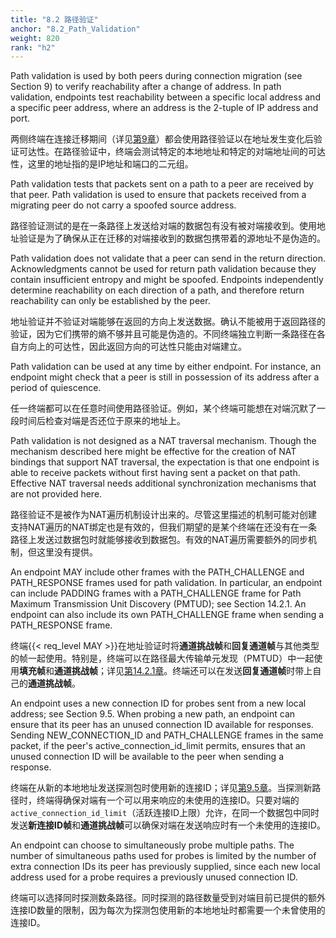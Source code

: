 ```yaml
---
title: "8.2 路径验证"
anchor: "8.2_Path_Validation"
weight: 820
rank: "h2"
---
```


Path validation is used by both peers during connection migration (see Section 9) to verify reachability after a change of address. In path validation, endpoints test reachability between a specific local address and a specific peer address, where an address is the 2-tuple of IP address and port.

两侧终端在连接迁移期间（详见[第9章]()）都会使用路径验证以在地址发生变化后验证可达性。在路径验证中，终端会测试特定的本地地址和特定的对端地址间的可达性，这里的地址指的是IP地址和端口的二元组。

Path validation tests that packets sent on a path to a peer are received by that peer. Path validation is used to ensure that packets received from a migrating peer do not carry a spoofed source address.

路径验证测试的是在一条路径上发送给对端的数据包有没有被对端接收到。使用地址验证是为了确保从正在迁移的对端接收到的数据包携带着的源地址不是伪造的。

Path validation does not validate that a peer can send in the return direction. Acknowledgments cannot be used for return path validation because they contain insufficient entropy and might be spoofed. Endpoints independently determine reachability on each direction of a path, and therefore return reachability can only be established by the peer.

地址验证并不验证对端能够在返回的方向上发送数据。确认不能被用于返回路径的验证，因为它们携带的熵不够并且可能是伪造的。不同终端独立判断一条路径在各自方向上的可达性，因此返回方向的可达性只能由对端建立。

Path validation can be used at any time by either endpoint. For instance, an endpoint might check that a peer is still in possession of its address after a period of quiescence.

任一终端都可以在任意时间使用路径验证。例如，某个终端可能想在对端沉默了一段时间后检查对端是否还位于原来的地址上。

Path validation is not designed as a NAT traversal mechanism. Though the mechanism described here might be effective for the creation of NAT bindings that support NAT traversal, the expectation is that one endpoint is able to receive packets without first having sent a packet on that path. Effective NAT traversal needs additional synchronization mechanisms that are not provided here.

路径验证不是被作为NAT遍历机制设计出来的。尽管这里描述的机制可能对创建支持NAT遍历的NAT绑定也是有效的，但我们期望的是某个终端在还没有在一条路径上发送过数据包时就能够接收到数据包。有效的NAT遍历需要额外的同步机制，但这里没有提供。

An endpoint MAY include other frames with the PATH_CHALLENGE and PATH_RESPONSE frames used for path validation. In particular, an endpoint can include PADDING frames with a PATH_CHALLENGE frame for Path Maximum Transmission Unit Discovery (PMTUD); see Section 14.2.1. An endpoint can also include its own PATH_CHALLENGE frame when sending a PATH_RESPONSE frame.

终端{{< req_level MAY >}}在地址验证时将**通道挑战帧**和**回复通道帧**与其他类型的帧一起使用。特别是，终端可以在路径最大传输单元发现（PMTUD）中一起使用**填充帧**和**通道挑战帧**；详见[第14.2.1章]()。终端还可以在发送**回复通道帧**时带上自己的**通道挑战帧**。

An endpoint uses a new connection ID for probes sent from a new local address; see Section 9.5. When probing a new path, an endpoint can ensure that its peer has an unused connection ID available for responses. Sending NEW_CONNECTION_ID and PATH_CHALLENGE frames in the same packet, if the peer's active_connection_id_limit permits, ensures that an unused connection ID will be available to the peer when sending a response.

终端在从新的本地地址发送探测包时使用新的连接ID；详见[第9.5章]()。当探测新路径时，终端得确保对端有一个可以用来响应的未使用的连接ID。只要对端的`active_connection_id_limit`（活跃连接ID上限）允许，在同一个数据包中同时发送**新连接ID帧**和**通道挑战帧**可以确保对端在发送响应时有一个未使用的连接ID。

An endpoint can choose to simultaneously probe multiple paths. The number of simultaneous paths used for probes is limited by the number of extra connection IDs its peer has previously supplied, since each new local address used for a probe requires a previously unused connection ID.

终端可以选择同时探测数条路径。同时探测的路径数量受到对端目前已提供的额外连接ID数量的限制，因为每次为探测包使用新的本地地址时都需要一个未曾使用的连接ID。

